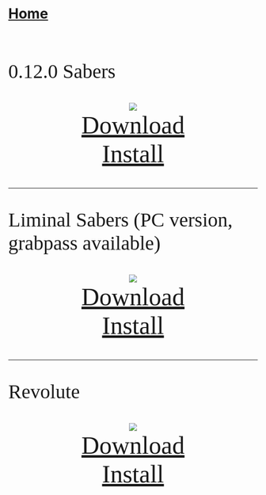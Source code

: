 # [Home](https://cgray1234.github.io/index.html)  
<br/>

<style>
    teko { font-family: teko; }
</style>

<teko style="font-size:40px;">

0.12.0 Sabers
</teko>

<div>
    <div style="text-align: center;">
        <img src="https://modelsaber.com/files/saber/1658810038/original.png">
    </div>
    <div style="text-align: center">
        <a href="https://modelsaber.com/files/saber/1658810038/0.12.0%20Sabers.saber" style="font-size: 50px;">
            <teko>Download</teko>
        </a>
    </div>
    <div style="text-align: center">
        <a href="modelsaber://saber/1658810038/0.12.0 Sabers.saber" style="font-size: 50px;">
            <teko>Install</teko>
        </a>
    </div>
</div>

---

<teko style="font-size:40px;">

Liminal Sabers (PC version, grabpass available)
</teko>

<div>
    <div style="text-align: center;">
        <img src="https://modelsaber.com/files/saber/1654481307/original.png">
    </div>
    <div style="text-align: center">
        <a href="https://modelsaber.com/files/saber/1654481307/Liminal.saber" style="font-size: 50px;">
            <teko>Download</teko>
        </a>
    </div>
    <div style="text-align: center">
        <a href="modelsaber://saber/1654481307/Liminal.saber" style="font-size: 50px;">
            <teko>Install</teko>
        </a>
    </div>
</div>

---

<teko style="font-size:40px;">

Revolute
</teko>

<div>
    <div style="text-align: center;">
        <img src="https://modelsaber.com/files/saber/1653497868/original.png">
    </div>
    <div style="text-align: center">
        <a href="https://modelsaber.com/files/saber/1653497868/Revolute.saber" style="font-size: 50px;">
            <teko>Download</teko>
        </a>
    </div>
    <div style="text-align: center">
        <a href="modelsaber://saber/1653497868/Revolute.saber" style="font-size: 50px;">
            <teko>Install</teko>
        </a>
    </div>
</div>